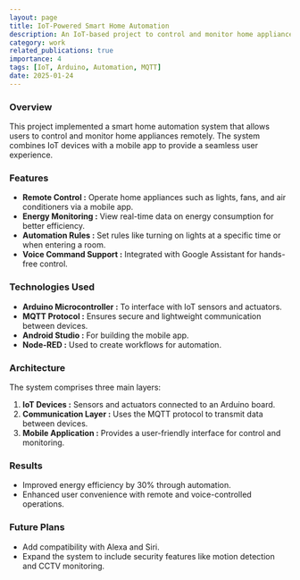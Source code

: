 ```yaml
---
layout: page
title: IoT-Powered Smart Home Automation
description: An IoT-based project to control and monitor home appliances remotely.
category: work
related_publications: true
importance: 4
tags: [IoT, Arduino, Automation, MQTT]
date: 2025-01-24
---
```


### Overview

This project implemented a smart home automation system that allows users to control and monitor home appliances remotely. The system combines IoT devices with a mobile app to provide a seamless user experience.

### Features

- **Remote Control :** Operate home appliances such as lights, fans, and air conditioners via a mobile app.
- **Energy Monitoring :** View real-time data on energy consumption for better efficiency.
- **Automation Rules :** Set rules like turning on lights at a specific time or when entering a room.
- **Voice Command Support :** Integrated with Google Assistant for hands-free control.

### Technologies Used

- **Arduino Microcontroller :** To interface with IoT sensors and actuators.
- **MQTT Protocol :** Ensures secure and lightweight communication between devices.
- **Android Studio :** For building the mobile app.
- **Node-RED :** Used to create workflows for automation.

### Architecture

The system comprises three main layers:

1. **IoT Devices :** Sensors and actuators connected to an Arduino board.
2. **Communication Layer :** Uses the MQTT protocol to transmit data between devices.
3. **Mobile Application :** Provides a user-friendly interface for control and monitoring.

### Results

- Improved energy efficiency by 30% through automation.
- Enhanced user convenience with remote and voice-controlled operations.

### Future Plans

- Add compatibility with Alexa and Siri.
- Expand the system to include security features like motion detection and CCTV monitoring.
